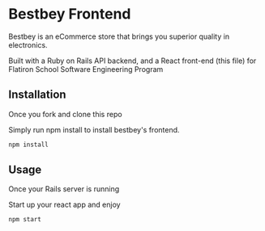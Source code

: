 # Bestbey Frontend

Bestbey is an eCommerce store that brings you superior quality in electronics.

Built with a Ruby on Rails API backend, and a React front-end (this file) for Flatiron School Software Engineering Program


## Installation

Once you fork and clone this repo

Simply run npm install to install bestbey's frontend.

```bash
npm install
```

## Usage

Once your Rails server is running

Start up your react app and enjoy

```bash
npm start
```


